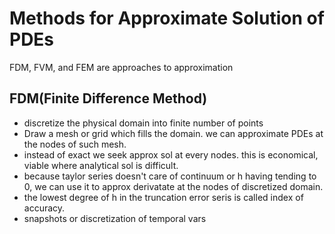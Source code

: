 # Methods for Approximate Solution of PDEs

FDM, FVM, and FEM are approaches to approximation

## FDM(Finite Difference Method)
- discretize the physical domain into finite number of points
- Draw a mesh or grid which fills the domain. we can approximate PDEs at the nodes of such mesh.
- instead of exact we seek approx sol at every nodes. this is economical, viable where analytical sol is difficult.
- because taylor series doesn't care of continuum or h having tending to 0, we can use it to approx derivatate at the nodes of discretized domain.
- the lowest degree of h in the truncation error seris is called index of accuracy.
- snapshots or discretization of temporal vars
